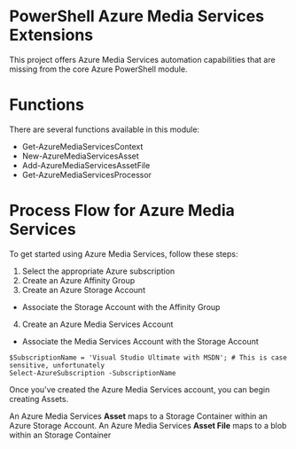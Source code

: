 PowerShell Azure Media Services Extensions
===============================

This project offers Azure Media Services automation capabilities that are missing from the core Azure PowerShell module.

Functions
===============

There are several functions available in this module:

* Get-AzureMediaServicesContext
* New-AzureMediaServicesAsset
* Add-AzureMediaServicesAssetFile
* Get-AzureMediaServicesProcessor

Process Flow for Azure Media Services
======================================

To get started using Azure Media Services, follow these steps:

1. Select the appropriate Azure subscription
2. Create an Azure Affinity Group
3. Create an Azure Storage Account
  * Associate the Storage Account with the Affinity Group
4. Create an Azure Media Services Account
  * Associate the Media Services Account with the Storage Account

```
$SubscriptionName = 'Visual Studio Ultimate with MSDN'; # This is case sensitive, unfortunately
Select-AzureSubscription -SubscriptionName 
```

Once you've created the Azure Media Services account, you can begin creating Assets.

An Azure Media Services **Asset** maps to a Storage Container within an Azure Storage Account.
An Azure Media Services **Asset File** maps to a blob within an Storage Container

